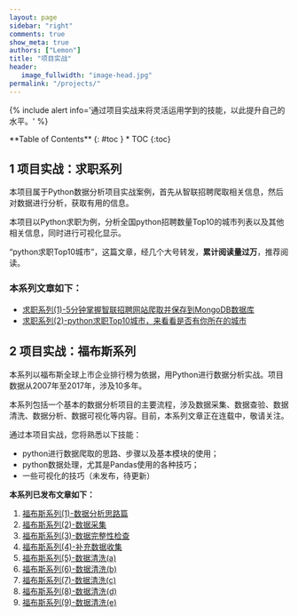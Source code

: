 ```yaml
---
layout: page
sidebar: "right"
comments: true
show_meta: true
authors: ["Lemon"]
title: "项目实战"
header:
   image_fullwidth: "image-head.jpg"
permalink: "/projects/"
---
```

{% include alert info='通过项目实战来将灵活运用学到的技能，以此提升自己的水平。' %}

<div class="panel radius" markdown="1">
**Table of Contents**
{: #toc }
*  TOC
{:toc}
</div>





## 1 项目实战：求职系列

本项目属于Python数据分析项目实战案例，首先从智联招聘爬取相关信息，然后对数据进行分析，获取有用的信息。

本项目以Python求职为例，分析全国python招聘数量Top10的城市列表以及其他相关信息，同时进行可视化显示。

“python求职Top10城市”，这篇文章，经几个大号转发，**累计阅读量过万**，推荐阅读。

### 本系列文章如下：
* [求职系列(1)-5分钟掌握智联招聘网站爬取并保存到MongoDB数据库](https://liyangbit.github.io/projects/projects-zhilian01-data-crawl/)
* [求职系列(2)-python求职Top10城市，来看看是否有你所在的城市](https://liyangbit.github.io/projects/projects-zhilian02-data-analysis/)


## 2 项目实战：福布斯系列

本系列以福布斯全球上市企业排行榜为依据，用Python进行数据分析实战。项目数据从2007年至2017年，涉及10多年。

本系列包括一个基本的数据分析项目的主要流程，涉及数据采集、数据查验、数据清洗、数据分析、数据可视化等内容。目前，本系列文章正在连载中，敬请关注。

通过本项目实战，您将熟悉以下技能：
* python进行数据爬取的思路、步骤以及基本模块的使用；
* python数据处理，尤其是Pandas使用的各种技巧；
* 一些可视化的技巧（未发布，待更新）

**本系列已发布文章如下：**
1. [福布斯系列(1)-数据分析思路篇](https://liyangbit.github.io/projects/projects-forbes01-start/)
1. [福布斯系列(2)-数据采集](https://liyangbit.github.io/projects/projects-forbes02-data-crawl/)
1. [福布斯系列(3)-数据完整性检查](https://liyangbit.github.io/projects/projects-forbes03-data-completeness-check/)
1. [福布斯系列(4)-补充数据收集](https://liyangbit.github.io/projects/projects-forbes04-data-crawl-02/)
1. [福布斯系列(5)-数据清洗(a)](https://liyangbit.github.io/projects/projects-forbes05-data-tidy-2007/)
1. [福布斯系列(6)-数据清洗(b)](https://liyangbit.github.io/projects/projects-forbes06-data-tidy-2008-2010/)
1. [福布斯系列(7)-数据清洗(c)](https://liyangbit.github.io/projects/projects-forbes07-data-tidy-2011-2015/)
1. [福布斯系列(8)-数据清洗(d)](https://liyangbit.github.io/projects/projects-forbes08-data-tidy-2016/)
1. [福布斯系列(9)-数据清洗(e)](https://liyangbit.github.io/projects/projects-forbes09-data-tidy-concat/)
